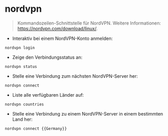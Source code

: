 # nordvpn

> Kommandozeilen-Schnittstelle für NordVPN.
> Weitere Informationen: <https://nordvpn.com/download/linux/>.

- Interaktiv bei einem NordVPN-Konto anmelden:

`nordvpn login`

- Zeige den Verbindungsstatus an:

`nordvpn status`

- Stelle eine Verbindung zum nächsten NordVPN-Server her:

`nordvpn connect`

- Liste alle verfügbaren Länder auf:

`nordvpn countries`

- Stelle eine Verbindung zu einem NordVPN-Server in einem bestimmten Land her:

`nordvpn connect {{Germany}}`
